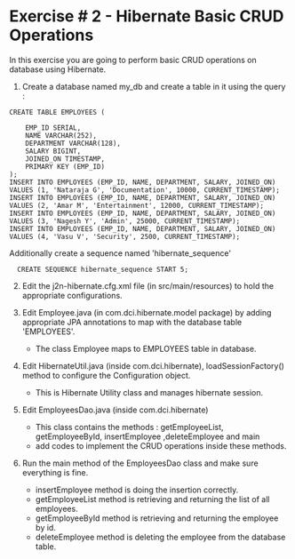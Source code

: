 # Exercise # 2 - Hibernate Basic CRUD Operations

In this exercise you are going to perform basic CRUD operations on database using Hibernate.

1. Create a database named my_db and create a table in it using the query :
```
CREATE TABLE EMPLOYEES (

    EMP_ID SERIAL,
    NAME VARCHAR(252),
    DEPARTMENT VARCHAR(128),
    SALARY BIGINT,
    JOINED_ON TIMESTAMP,
    PRIMARY KEY (EMP_ID)
);
INSERT INTO EMPLOYEES (EMP_ID, NAME, DEPARTMENT, SALARY, JOINED_ON) VALUES (1, 'Nataraja G', 'Documentation', 10000, CURRENT_TIMESTAMP);
INSERT INTO EMPLOYEES (EMP_ID, NAME, DEPARTMENT, SALARY, JOINED_ON) VALUES (2, 'Amar M', 'Entertainment', 12000, CURRENT_TIMESTAMP);
INSERT INTO EMPLOYEES (EMP_ID, NAME, DEPARTMENT, SALARY, JOINED_ON) VALUES (3, 'Nagesh Y', 'Admin', 25000, CURRENT_TIMESTAMP);
INSERT INTO EMPLOYEES (EMP_ID, NAME, DEPARTMENT, SALARY, JOINED_ON) VALUES (4, 'Vasu V', 'Security', 2500, CURRENT_TIMESTAMP);
```
  Additionally create a sequence named 'hibernate_sequence'
```
  CREATE SEQUENCE hibernate_sequence START 5;
```


2. Edit the j2n-hibernate.cfg.xml file (in src/main/resources) to hold the appropriate configurations.


3. Edit Employee.java (in com.dci.hibernate.model package) by adding appropriate JPA annotations to map with the database table 'EMPLOYEES'.   
	- The class Employee maps to EMPLOYEES table in database.


4. Edit HibernateUtil.java (inside com.dci.hibernate), loadSessionFactory() method to configure the Configuration object.   
	- This is Hibernate Utility class and manages hibernate session.


5. Edit EmployeesDao.java (inside com.dci.hibernate)
	- This class contains the methods : getEmployeeList, getEmployeeById, insertEmployee ,deleteEmployee and main
	- add codes to implement the CRUD operations inside these methods.


6. Run the main method of the EmployeesDao class and make sure everything is fine.
	- insertEmployee method is doing the insertion correctly.
	- getEmployeeList method is retrieving and returning the list of all employees.
	- getEmployeeById method is retrieving and returning the employee by id.
	- deleteEmployee method is deleting the employee from the database table.
